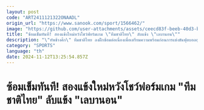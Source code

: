 ```yaml
---
layout: post
code: "ART2411121322ONAADL"
origin_url: "https://www.sanook.com/sport/1566462/"
image: "https://github.com/user-attachments/assets/ceecd83f-beeb-40d3-bba8-cef280d888ff"
title: "ซ้อมเข็มทันที! สองแข้งใหม่หวังโชว์ฟอร์มเกม \"ทีมชาติไทย\" ลับแข้ง \"เลบานอน\""
description: "\"ทัพช้างศึก\" ทีมชาติไทย ลงฝึกซ้อมต่อเนื่องเพื่อเตรียมความพร้อมก่อนการแข่งขันฟุตบอลอุ่นเครื่องตามปฏิทินฟีฟ่าเดย์ พบกับ เลบานอน และ สปป.ลาว ณ ธรรมศาสตร์ สเตเดียม ระหว่างวันที่ 14-17 พฤศจิกายน 2567"
category: "SPORTS"
language: "th"
date: 2024-11-12T13:25:54.857Z
---
```


# ซ้อมเข็มทันที! สองแข้งใหม่หวังโชว์ฟอร์มเกม "ทีมชาติไทย" ลับแข้ง "เลบานอน"